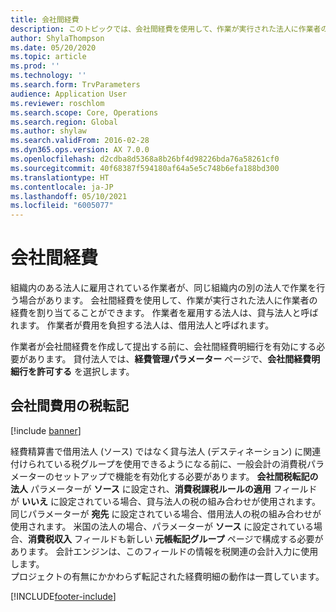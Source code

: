 ```yaml
---
title: 会社間経費
description: このトピックでは、会社間経費を使用して、作業が実行された法人に作業者の経費を割り当てる方法を説明します。
author: ShylaThompson
ms.date: 05/20/2020
ms.topic: article
ms.prod: ''
ms.technology: ''
ms.search.form: TrvParameters
audience: Application User
ms.reviewer: roschlom
ms.search.scope: Core, Operations
ms.search.region: Global
ms.author: shylaw
ms.search.validFrom: 2016-02-28
ms.dyn365.ops.version: AX 7.0.0
ms.openlocfilehash: d2cdba8d5368a8b26bf4d98226bda76a58261cf0
ms.sourcegitcommit: 40f68387f594180af64a5e5c748b6efa188bd300
ms.translationtype: HT
ms.contentlocale: ja-JP
ms.lasthandoff: 05/10/2021
ms.locfileid: "6005077"
---
```

# <a name="intercompany-expenses"></a>会社間経費

組織内のある法人に雇用されている作業者が、同じ組織内の別の法人で作業を行う場合があります。 会社間経費を使用して、作業が実行された法人に作業者の経費を割り当てることができます。 作業者を雇用する法人は、貸与法人と呼ばれます。 作業者が費用を負担する法人は、借用法人と呼ばれます。 

作業者が会社間経費を作成して提出する前に、会社間経費明細行を有効にする必要があります。 貸付法人では、**経費管理パラメーター** ページで、**会社間経費明細行を許可する** を選択します。 

## <a name="tax-posting-for-intercompany-expenses"></a>会社間費用の税転記

[!include [banner](../includes/banner.md)]

経費精算書で借用法人 (ソース) ではなく貸与法人 (デスティネーション) に関連付けられている税グループを使用できるようになる前に、一般会計の消費税パラメーターのセットアップで機能を有効化する必要があります。 **会社間税転記の法人** パラメーターが **ソース** に設定され、**消費税課税ルールの適用** フィールドが **いいえ** に設定されている場合、貸与法人の税の組み合わせが使用されます。 同じパラメーターが **宛先** に設定されている場合、借用法人の税の組み合わせが使用されます。 米国の法人の場合、パラメーターが **ソース** に設定されている場合、**消費税収入** フィールドも新しい **元帳転記グループ** ページで構成する必要があります。 会計エンジンは、このフィールドの情報を税関連の会計入力に使用します。   
プロジェクトの有無にかかわらず転記された経費明細の動作は一貫しています。  


[!INCLUDE[footer-include](../includes/footer-banner.md)]